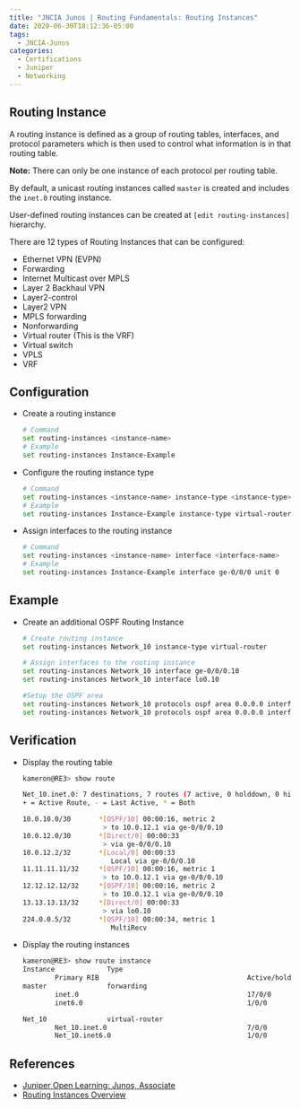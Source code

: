 ```yaml
---
title: "JNCIA Junos | Routing Fundamentals: Routing Instances"
date: 2020-06-30T18:12:36-05:00
tags:
  - JNCIA-Junos
categories:
  - Certifications
  - Juniper
  - Networking
---
```

## Routing Instance

A routing instance is defined as a group of routing tables, interfaces, and protocol parameters which is then used to control what information is in that routing table.

**Note:** There can only be one instance of each protocol per routing table.

By default, a unicast routing instances called `master` is created and includes the `inet.0` routing instance.

User-defined routing instances can be created at `[edit routing-instances]` hierarchy.

There are 12 types of Routing Instances that can be configured:

* Ethernet VPN (EVPN)
* Forwarding
* Internet Multicast over MPLS
* Layer 2 Backhaul VPN
* Layer2-control
* Layer2 VPN
* MPLS forwarding
* Nonforwarding
* Virtual router (This is the VRF)
* Virtual switch
* VPLS
* VRF

## Configuration

* Create a routing instance

  ```bash
  # Command
  set routing-instances <instance-name>
  # Example
  set routing-instances Instance-Example
  ```

* Configure the routing instance type

  ```bash
  # Command
  set routing-instances <instance-name> instance-type <instance-type>
  # Example
  set routing-instances Instance-Example instance-type virtual-router
  ```

* Assign interfaces to the routing instance

  ```bash
  # Command
  set routing-instances <instance-name> interface <interface-name>
  # Example
  set routing-instances Instance-Example interface ge-0/0/0 unit 0
  ```

## Example

* Create an additional OSPF Routing Instance

  ```bash
  # Create routing instance
  set routing-instances Network_10 instance-type virtual-router

  # Assign interfaces to the routing instance
  set routing-instances Network_10 interface ge-0/0/0.10
  set routing-instances Network_10 interface lo0.10

  #Setup the OSPF area
  set routing-instances Network_10 protocols ospf area 0.0.0.0 interface ge-0/0/0.10
  set routing-instances Network_10 protocols ospf area 0.0.0.0 interface lo0.10
  ```

## Verification

* Display the routing table

  ```bash
  kameron@RE3> show route

  Net_10.inet.0: 7 destinations, 7 routes (7 active, 0 holddown, 0 hidden)
  + = Active Route, - = Last Active, * = Both

  10.0.10.0/30       *[OSPF/10] 00:00:16, metric 2
                      > to 10.0.12.1 via ge-0/0/0.10
  10.0.12.0/30       *[Direct/0] 00:00:33
                      > via ge-0/0/0.10
  10.0.12.2/32       *[Local/0] 00:00:33
                        Local via ge-0/0/0.10
  11.11.11.11/32     *[OSPF/10] 00:00:16, metric 1
                      > to 10.0.12.1 via ge-0/0/0.10
  12.12.12.12/32     *[OSPF/10] 00:00:16, metric 2
                      > to 10.0.12.1 via ge-0/0/0.10
  13.13.13.13/32     *[Direct/0] 00:00:33
                      > via lo0.10
  224.0.0.5/32       *[OSPF/10] 00:00:34, metric 1
                        MultiRecv
  ```

* Display the routing instances

  ```bash
  kameron@RE3> show route instance
  Instance             Type
          Primary RIB                                     Active/holddown/hidden
  master               forwarding
          inet.0                                          17/0/0
          inet6.0                                         1/0/0

  Net_10               virtual-router
          Net_10.inet.0                                   7/0/0
          Net_10.inet6.0                                  1/0/0
  ```

## References

* [Juniper Open Learning: Junos, Associate](https://cloud.contentraven.com/junosgenius/learningpath-detail/1004/3/0/1)
* [Routing Instances Overview](https://www.juniper.net/documentation/en_US/junos/topics/concept/routing-instances-overview.html)
